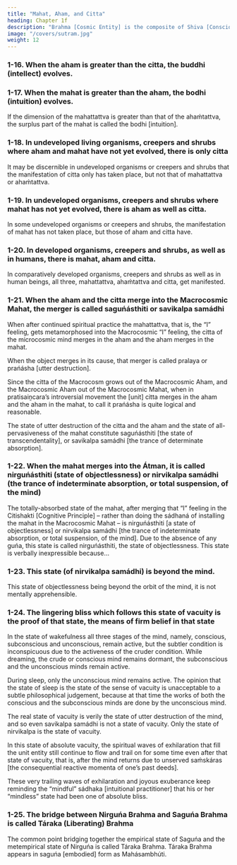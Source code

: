 ```yaml
---
title: "Mahat, Aham, and Citta"
heading: Chapter 1f
description: "Brahma [Cosmic Entity] is the composite of Shiva [Consciousness] and Shakti [Operative Principle"
image: "/covers/sutram.jpg"
weight: 12
---
```



### 1-16. When the aham is greater than the citta, the buddhi (intellect) evolves.

<!-- Cittádahaḿprábalye buddhih. -->

### 1-17. When the mahat is greater than the aham, the bodhi (intuition) evolves.

<!-- Ahaḿtattva mahadprábalye bodhih. -->

If the dimension of the mahattattva is greater than that of the ahaḿtattva, the surplus part of the mahat is called the bodhi [intuition].


### 1-18. In undeveloped living organisms, creepers and shrubs where aham and mahat have not yet evolved, there is only citta

<!-- Mahadahaḿvarjite anagrasare jiivadehe latágulme kevalaḿ cittam. -->

It may be discernible in undeveloped organisms or creepers and shrubs that the manifestation of citta only has taken place, but not that of mahattattva or ahaḿtattva.


### 1-19. In undeveloped organisms, creepers and shrubs where mahat has not yet evolved, there is aham as well as citta.

<!-- Mahadvarjite anagrasare jiivadehe latágulme cittayuktáham. -->

In some undeveloped organisms or creepers and shrubs, the manifestation of mahat has not taken place, but those of aham and citta have.


### 1-20. In developed organisms, creepers and shrubs, as well as in humans, there is mahat, aham and citta.

<!-- Prágrasare jiive latágulme mánuśe mahadahaḿ cittáni. -->

In comparatively developed organisms, creepers and shrubs as well as in human beings, all three, mahattattva, ahaḿtattva and citta, get manifested.


### 1-21. When the aham and the citta merge into the Macrocosmic Mahat, the merger is called saguńásthiti or savikalpa samádhi

<!-- Bhúmávyápte Mahati ahaḿ cittayorprańáshe saguńásthitih savikalpasamádhih vá. -->

When after continued spiritual practice the mahattattva, that is, the “I” feeling, gets metamorphosed into the Macrocosmic “I” feeling, the citta of the microcosmic mind merges in the aham and the aham merges in the mahat. 

When the object merges in its cause, that merger is called pralaya or prańásha [utter destruction]. 

Since the citta of the Macrocosm grows out of the Macrocosmic Aham, and the Macrocosmic Aham out of the Macrocosmic Mahat, when in pratisaiṋcara’s introversial movement the [unit] citta merges in the aham and the aham in the mahat, to call it prańásha is quite logical and reasonable.

The state of utter destruction of the citta and the aham and the state of all-pervasiveness of the mahat constitute saguńásthiti [the state of transcendentality], or savikalpa samádhi [the trance of determinate absorption].


### 1-22. When the mahat merges into the Átman, it is called nirguńásthiti (state of objectlessness) or nirvikalpa samádhi (the trance of indeterminate absorption, or total suspension, of the mind)

<!-- Átmani mahadprańáshe nirguńásthitih
nirvikalpasamádhih vá. -->

The totally-absorbed state of the mahat, after merging that “I” feeling in the Citishakti [Cognitive Principle] – rather than doing the sádhaná of installing the mahat in the Macrocosmic Mahat – is nirguńásthiti [a state of objectlessness] or nirvikalpa samádhi [the trance of indeterminate absorption, or total suspension, of the mind]. Due to the absence of any guńa, this state is called nirguńásthiti, the state of objectlessness. This state is verbally inexpressible because…


### 1-23. This state (of nirvikalpa samádhi) is beyond the mind.

<!-- Tasyasthitih amánasikeśu. -->

This state of objectlessness being beyond the orbit of the mind, it is not mentally apprehensible.


### 1-24. The lingering bliss which follows this state of vacuity is the proof of that state, the means of firm belief in that state

<!-- Abhávottaránandapratyayálambaniirvrttih tasya pramáńam. -->

In the state of wakefulness all three stages of the mind, namely, conscious, subconscious and unconscious, remain active, but the subtler condition is inconspicuous due to the activeness of the cruder condition. While dreaming, the crude or conscious mind remains dormant, the subconscious and the unconscious minds remain active.

During sleep, only the unconscious mind remains active. The opinion that the state of sleep is the state of the sense of vacuity is unacceptable to a subtle philosophical judgement, because at that time the works of both the conscious and the subconscious minds are done by the unconscious mind. 

The real state of vacuity is verily the state of utter destruction of the mind, and so even savikalpa samádhi is not a state of vacuity. Only the state of nirvikalpa is the state of vacuity. 

In this state of absolute vacuity, the spiritual waves of exhilaration that fill the unit entity still continue to flow and trail on for some time even after that state of vacuity, that is, after the mind returns due to unserved saḿskáras [the consequential reactive momenta of one’s past deeds].

These very trailing waves of exhilaration and joyous exuberance keep reminding the “mindful” sádhaka [intuitional practitioner] that his or her “mindless” state had been one of absolute bliss.


### 1-25. The bridge between Nirguńa Brahma and Saguńa Brahma is called Táraka (Liberating) Brahma

<!-- Bhávah bhávátiitayoh setuh Tárakabrahma. -->

The common point bridging together the empirical state of Saguńa and the metempirical state of Nirguńa is called Táraka Brahma. Táraka Brahma appears in saguńa [embodied] form as Mahásambhúti.


<!-- Published in:
Ananda Marga Philosophy in a Nutshell Part 2 [a compilation]
Ánanda Sútram -->

